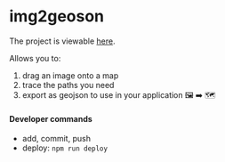 # img2geoson

The project is viewable [here](https://caseymm.github.io/img2geojson/).

Allows you to:
1. drag an image onto a map
2. trace the paths you need
3. export as geojson to use in your application 🖼 ➡️ 🗺

#### Developer commands
- add, commit, push
- deploy: `npm run deploy`


